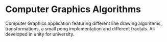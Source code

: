 # Computer Graphics Algorithms
 Computer Graphics application featuring different line drawing algorithms, transformations, a small pong implementation and different fractals. All developed in unity for university.
